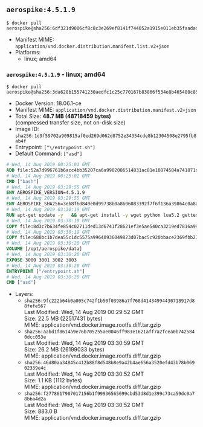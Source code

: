 ## `aerospike:4.5.1.9`

```console
$ docker pull aerospike@sha256:6df321d9006cf8c8c3e269ef8141f744052a1915e011eb35faadad5aacba8ec3
```

-	Manifest MIME: `application/vnd.docker.distribution.manifest.list.v2+json`
-	Platforms:
	-	linux; amd64

### `aerospike:4.5.1.9` - linux; amd64

```console
$ docker pull aerospike@sha256:3da628b155741230aedfc1c25c770167b83866f534e8b465480c855d169269e8
```

-	Docker Version: 18.06.1-ce
-	Manifest MIME: `application/vnd.docker.distribution.manifest.v2+json`
-	Total Size: **48.7 MB (48718459 bytes)**  
	(compressed transfer size, not on-disk size)
-	Image ID: `sha256:1d9f59702a909815af0ed269d062d8752e34354cde8b12304508e2795fb8ab4f`
-	Entrypoint: `["\/entrypoint.sh"]`
-	Default Command: `["asd"]`

```dockerfile
# Wed, 14 Aug 2019 00:25:01 GMT
ADD file:52a7d996761b6acc4bb35207ca6a9902086514831ac81e10874584a741871d22 in / 
# Wed, 14 Aug 2019 00:25:02 GMT
CMD ["bash"]
# Wed, 14 Aug 2019 03:29:55 GMT
ENV AEROSPIKE_VERSION=4.5.1.9
# Wed, 14 Aug 2019 03:29:55 GMT
ENV AEROSPIKE_SHA256=3eb8f6d840e0d99738b0a8606083392f7f6f136a39864c0a8aea47e56ef30688
# Wed, 14 Aug 2019 03:30:19 GMT
RUN apt-get update -y   && apt-get install -y wget python lua5.2 gettext-base   && wget "https://www.aerospike.com/artifacts/aerospike-server-community/${AEROSPIKE_VERSION}/aerospike-server-community-${AEROSPIKE_VERSION}-debian9.tgz" -O aerospike-server.tgz   && echo "$AEROSPIKE_SHA256 *aerospike-server.tgz" | sha256sum -c -   && mkdir aerospike   && tar xzf aerospike-server.tgz --strip-components=1 -C aerospike   && dpkg -i aerospike/aerospike-server-*.deb   && dpkg -i aerospike/aerospike-tools-*.deb   && mkdir -p /var/log/aerospike/   && mkdir -p /var/run/aerospike/   && rm -rf aerospike-server.tgz aerospike /var/lib/apt/lists/*   && rm -rf /opt/aerospike/lib/java   && dpkg -r wget ca-certificates openssl xz-utils  && dpkg --purge wget ca-certificates openssl xz-utils  && apt-get purge -y   && apt autoremove -y
# Wed, 14 Aug 2019 03:30:19 GMT
COPY file:8d3c7b634fe854c02711ded13d6741f28621ef3e5ae540ca3219ed7816a992ab in /etc/aerospike/aerospike.template.conf 
# Wed, 14 Aug 2019 03:30:19 GMT
COPY file:688bc1b7dea55c1dc5575a99640936049823d07bac5c920bbace2369fbb27428 in /entrypoint.sh 
# Wed, 14 Aug 2019 03:30:20 GMT
VOLUME [/opt/aerospike/data]
# Wed, 14 Aug 2019 03:30:20 GMT
EXPOSE 3000 3001 3002 3003
# Wed, 14 Aug 2019 03:30:20 GMT
ENTRYPOINT ["/entrypoint.sh"]
# Wed, 14 Aug 2019 03:30:20 GMT
CMD ["asd"]
```

-	Layers:
	-	`sha256:9fc222b64b0a005c742f1b50f03986a7f768d41434994430718917d88fefe567`  
		Last Modified: Wed, 14 Aug 2019 00:29:52 GMT  
		Size: 22.5 MB (22517431 bytes)  
		MIME: application/vnd.docker.image.rootfs.diff.tar.gzip
	-	`sha256:aabd1f8614a9e76b705255ae0046ff983e1621aff7a2fcea0b7425840dcc053e`  
		Last Modified: Wed, 14 Aug 2019 03:30:59 GMT  
		Size: 26.2 MB (26199033 bytes)  
		MIME: application/vnd.docker.image.rootfs.diff.tar.gzip
	-	`sha256:46d80aa34845c412b88f8d548b8e9a42b4ae656a3520efd43b78b06902339e4c`  
		Last Modified: Wed, 14 Aug 2019 03:30:52 GMT  
		Size: 1.1 KB (1112 bytes)  
		MIME: application/vnd.docker.image.rootfs.diff.tar.gzip
	-	`sha256:f2778617907017156b1f99936565699cbd53d8d1e399c73ca59dc0a78bba4d2a`  
		Last Modified: Wed, 14 Aug 2019 03:30:52 GMT  
		Size: 883.0 B  
		MIME: application/vnd.docker.image.rootfs.diff.tar.gzip
